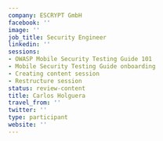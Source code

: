 ```yaml
---
company: ESCRYPT GmbH
facebook: ''
image: ''
job_title: Security Engineer
linkedin: ''
sessions:
- OWASP Mobile Security Testing Guide 101
- Mobile Security Testing Guide onboarding
- Creating content session
- Restructure session
status: review-content
title: Carlos Holguera
travel_from: ''
twitter: ''
type: participant
website: ''
---
```


<!-- put more details about participant here -->